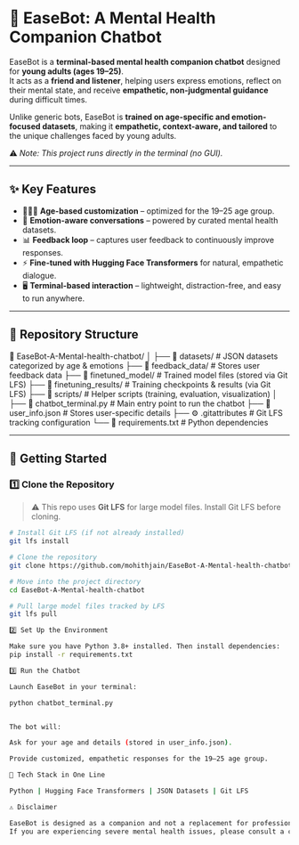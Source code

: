 # 🤖 EaseBot: A Mental Health Companion Chatbot  

EaseBot is a **terminal-based mental health companion chatbot** designed for **young adults (ages 19–25)**.  
It acts as a **friend and listener**, helping users express emotions, reflect on their mental state, and receive **empathetic, non-judgmental guidance** during difficult times.  

Unlike generic bots, EaseBot is **trained on age-specific and emotion-focused datasets**, making it **empathetic, context-aware, and tailored** to the unique challenges faced by young adults.  

⚠️ *Note: This project runs directly in the terminal (no GUI).*  

---

## ✨ Key Features  

- 🧑‍🤝‍🧑 **Age-based customization** – optimized for the 19–25 age group.  
- 💬 **Emotion-aware conversations** – powered by curated mental health datasets.  
- 📊 **Feedback loop** – captures user feedback to continuously improve responses.  
- ⚡ **Fine-tuned with Hugging Face Transformers** for natural, empathetic dialogue.  
- 🖥 **Terminal-based interaction** – lightweight, distraction-free, and easy to run anywhere.  

---

## 📂 Repository Structure

📂 EaseBot-A-Mental-health-chatbot/
│
├── 📂 datasets/            # JSON datasets categorized by age & emotions
├── 📂 feedback_data/       # Stores user feedback data
├── 📂 finetuned_model/     # Trained model files (stored via Git LFS)
├── 📂 finetuning_results/  # Training checkpoints & results (via Git LFS)
├── 📂 scripts/             # Helper scripts (training, evaluation, visualization)
│
├── 🐍 chatbot_terminal.py  # Main entry point to run the chatbot
├── 📝 user_info.json       # Stores user-specific details
├── ⚙️ .gitattributes       # Git LFS tracking configuration
└── 📄 requirements.txt     # Python dependencies

---

## 🚀 Getting Started  

### 1️⃣ Clone the Repository  

> ⚠️ This repo uses **Git LFS** for large model files. Install Git LFS before cloning.  

```bash
# Install Git LFS (if not already installed)
git lfs install

# Clone the repository
git clone https://github.com/mohithjain/EaseBot-A-Mental-health-chatbot.git

# Move into the project directory
cd EaseBot-A-Mental-health-chatbot

# Pull large model files tracked by LFS
git lfs pull

2️⃣ Set Up the Environment

Make sure you have Python 3.8+ installed. Then install dependencies:
pip install -r requirements.txt

3️⃣ Run the Chatbot

Launch EaseBot in your terminal:

python chatbot_terminal.py


The bot will:

Ask for your age and details (stored in user_info.json).

Provide customized, empathetic responses for the 19–25 age group.

🧩 Tech Stack in One Line

Python | Hugging Face Transformers | JSON Datasets | Git LFS

⚠ Disclaimer

EaseBot is designed as a companion and not a replacement for professional mental health help.
If you are experiencing severe mental health issues, please consult a certified mental health professional.



